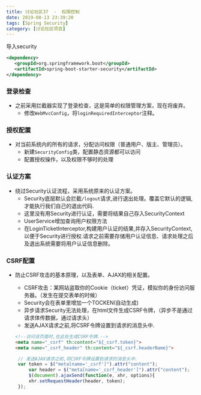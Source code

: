 ```yaml
---
title: 讨论社区37  -  权限控制
date: 2019-08-13 23:39:20
tags: [Spring Security]
category: [讨论社区项目]
---
```


导入security

```xml
<dependency>
   <groupId>org.springframework.boot</groupId>
   <artifactId>spring-boot-starter-security</artifactId>
</dependency>
```

### 登录检查

- 之前采用拦截器实现了登录检查，这是简单的权限管理方案，现在将废弃。
  - 修改`WebMvcConfig`，将`loginRequiredInterceptor`注释。

### 授权配置

- 对当前系统内的所有的请求，分配访问权限（普通用户、版主、管理员）。
  - 新建`SecurityConfig`类，配置静态资源都可以访问
  - 配置授权操作，以及权限不够时的处理

### 认证方案

- 绕过Security认证流程，采用系统原来的认证方案。
  - Security底层默认会拦截`/logout`请求,进行退出处理。覆盖它默认的逻辑,才能执行我们自己的退出代码.
  - 这里没有用Security进行认证，需要将结果自己存入SecurityContext
  - UserService增加查询用户权限方法 
  - 在LoginTicketInterceptor,构建用户认证的结果,并存入SecurityContext,以便于Security进行授权.请求之前需要存储用户认证信息、请求处理之后及退出系统需要将用户认证信息删除。

### CSRF配置

- 防止CSRF攻击的基本原理，以及表单、AJAX的相关配置。
  - CSRF攻击：某网站盗取你的Cookie（ticket）凭证，模拟你的身份访问服务器。（发生在提交表单的时候）
  - Security会在表单里增加一个TOCKEN(自动生成)
  - 异步请求Security无法处理，在html文件生成CSRF令牌，（异步不是通过请求体传数据，通过请求头）
  - 发送AJAX请求之前,将CSRF令牌设置到请求的消息头中.

  ```html
  <!--访问该页面时,在此处生成CSRF令牌.-->
  <meta name="_csrf" th:content="${_csrf.token}">
  <meta name="_csrf_header" th:content="${_csrf.headerName}">
  ```

  ```js
   // 发送AJAX请求之前,将CSRF令牌设置到请求的消息头中.
   var token = $("meta[name='_csrf']").attr("content");
       var header = $("meta[name='_csrf_header']").attr("content");
       $(document).ajaxSend(function(e, xhr, options){
       xhr.setRequestHeader(header, token);
   });
  ```

